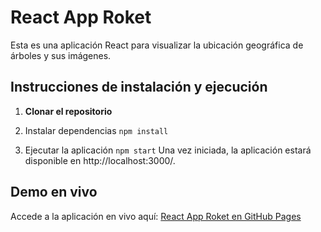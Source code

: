 # React App Roket

Esta es una aplicación React para visualizar la ubicación geográfica de árboles y sus imágenes.

## Instrucciones de instalación y ejecución

1. **Clonar el repositorio**

2. Instalar dependencias `npm install`

3. Ejecutar la aplicación `npm start`
Una vez iniciada, la aplicación estará disponible en http://localhost:3000/.

## Demo en vivo

Accede a la aplicación en vivo aquí: [React App Roket en GitHub Pages]()
